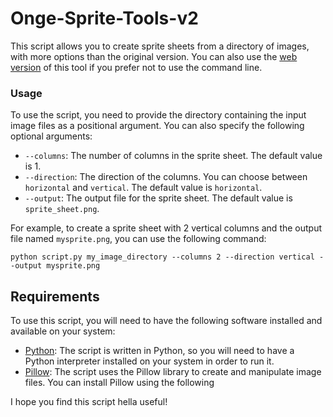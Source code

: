 # Onge-Sprite-Tools-v2

This script allows you to create sprite sheets from a directory of images, with more options than the original version. You can also use the [web version](https://ongezell.com/project/ongespritetools.html) of this tool if you prefer not to use the command line.

### Usage

To use the script, you need to provide the directory containing the input image files as a positional argument. You can also specify the following optional arguments:

- `--columns`: The number of columns in the sprite sheet. The default value is 1.
- `--direction`: The direction of the columns. You can choose between `horizontal` and `vertical`. The default value is `horizontal`.
- `--output`: The output file for the sprite sheet. The default value is `sprite_sheet.png`.

For example, to create a sprite sheet with 2 vertical columns and the output file named `mysprite.png`, you can use the following command:

`python script.py my_image_directory --columns 2 --direction vertical --output mysprite.png`

## Requirements

To use this script, you will need to have the following software installed and available on your system:

- [Python](https://www.python.org/): The script is written in Python, so you will need to have a Python interpreter installed on your system in order to run it.
- [Pillow](https://pillow.readthedocs.io/en/stable/): The script uses the Pillow library to create and manipulate image files. You can install Pillow using the following 

I hope you find this script hella useful!


